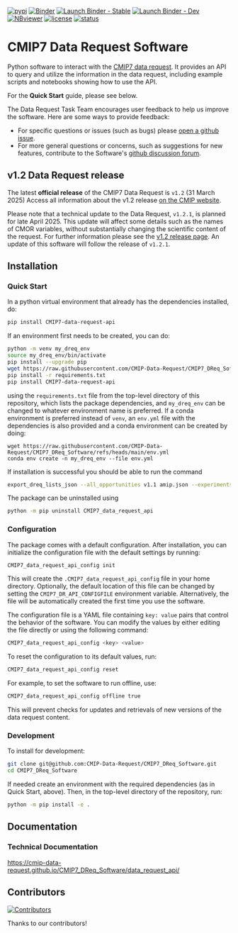 [![pypi](https://img.shields.io/pypi/v/CMIP7-data-request-api.svg)](https://pypi.python.org/pypi/CMIP7-data-request-api)
[![Binder](https://mybinder.org/badge_logo.svg)](https://mybinder.org/v2/gh/CMIP-Data-Request/CMIP7_DReq_Software/main?filepath=notebooks)
[![Launch Binder - Stable](https://mybinder.org/badge_logo.svg)](https://mybinder.org/v2/gh/CMIP-Data-Request/CMIP7_DReq_Software/ma_branche?filepath=notebooks)
[![Launch Binder - Dev](https://mybinder.org/badge_logo.svg)](https://mybinder.org/v2/gh/CMIP-Data-Request/CMIP7_DReq_Software/ma_branche?filepath=notebooks&env_file=dev-environment.yml)
[![NBviewer](https://raw.githubusercontent.com/jupyter/design/master/logos/Badges/nbviewer_badge.svg)](https://nbviewer.jupyter.org/github/CMIP-Data-Request/CMIP7_DReq_Software/tree/main/notebooks/)
[![license](https://img.shields.io/github/license/CMIP-Data-Request/CMIP7_DReq_Software.svg)](https://github.com/CMIP-Data-Request/CMIP7_DReq_Software/blob/main/LICENSE)
[![status](https://www.repostatus.org/badges/latest/active.svg)](https://www.repostatus.org/#active)

# CMIP7 Data Request Software

Python software to interact with the [CMIP7 data request](https://wcrp-cmip.org/cmip7/cmip7-data-request/).
It provides an API to query and utilize the information in the data request, including example scripts and notebooks showing how to use the API.

For the **Quick Start** guide, please see below.

The Data Request Task Team encourages user feedback to help us improve the software.
Here are some ways to provide feedback:
- For specific questions or issues (such as bugs) please [open a github issue](https://github.com/CMIP-Data-Request/CMIP7_DReq_Software/issues).
- For more general questions or concerns, such as suggestions for new features, contribute to the Software's [github discussion forum](https://github.com/CMIP-Data-Request/CMIP7_DReq_Software/discussions).


## v1.2 Data Request release

The latest **official release** of the CMIP7 Data Request is `v1.2` (31 March 2025)
Access all information about the v1.2 release [on the CMIP website](https://wcrp-cmip.org/cmip7-data-request-v1-2/).

Please note that a technical update to the Data Request, `v1.2.1`, is planned for late April 2025.
This update will affect some details such as the names of CMOR variables, without substantially changing the scientific content of the request.
For further information please see the [v1.2 release page](https://wcrp-cmip.org/cmip7-data-request-v1-2/).
An update of this software will follow the release of `v1.2.1`.


## Installation

### Quick Start

In a python virtual environment that already has the dependencies installed, do:

```bash
pip install CMIP7-data-request-api
```

If an environment first needs to be created, you can do:

```bash
python -m venv my_dreq_env
source my_dreq_env/bin/activate
pip install --upgrade pip
wget https://raw.githubusercontent.com/CMIP-Data-Request/CMIP7_DReq_Software/refs/heads/main/requirements.txt
pip install -r requirements.txt 
pip install CMIP7-data-request-api
```

using the `requirements.txt` file from the top-level directory of this repository, which lists the package dependencies, and `my_dreq_env` can be changed to whatever environment name is preferred.
If a conda environment is preferred instead of `venv`, an `env.yml` file with the dependencies is also provided and a conda environment can be created by doing:
```
wget https://raw.githubusercontent.com/CMIP-Data-Request/CMIP7_DReq_Software/refs/heads/main/env.yml
conda env create -n my_dreq_env --file env.yml
```

If installation is successful you should be able to run the command
```bash
export_dreq_lists_json --all_opportunities v1.1 amip.json --experiments amip
```

The package can be uninstalled using
```bash
python -m pip uninstall CMIP7_data_request_api
```

### Configuration

The package comes with a default configuration.
After installation, you can initialize the configuration file with the default settings by running:
```bash
CMIP7_data_request_api_config init
```

This will create the `.CMIP7_data_request_api_config` file in your home directory. 
Optionally, the default location of this file can be changed by setting the `CMIP7_DR_API_CONFIGFILE` environment variable.
Alternatively, the file will be automatically created the first time you use the software.

The configuration file is a YAML file containing `key: value` pairs that
control the behavior of the software.
You can modify the values by either editing the file directly or using the following command:
```bash
CMIP7_data_request_api_config <key> <value>
```

To reset the configuration to its default values, run:
```bash
CMIP7_data_request_api_config reset
```

For example, to set the software to run offline, use:
```bash
CMIP7_data_request_api_config offline true
```
This will prevent checks for updates and retrievals of new versions of the data request content.


### Development

To install for development:
```bash
git clone git@github.com:CMIP-Data-Request/CMIP7_DReq_Software.git
cd CMIP7_DReq_Software
```
If needed create an environment with the required dependencies (as in Quick Start, above).
Then, in the top-level directory of the repository, run: 
```bash
python -m pip install -e .
```


## Documentation

### Technical Documentation 
https://cmip-data-request.github.io/CMIP7_DReq_Software/data_request_api/


## Contributors

[![Contributors](https://contrib.rocks/image?repo=CMIP-Data-Request/CMIP7_DReq_Software)](https://github.com/CMIP-Data-Request/CMIP7_DReq_Software/graphs/contributors/)

Thanks to our contributors!
